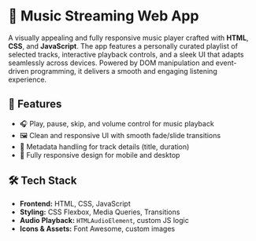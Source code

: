 # 🎵 Music Streaming Web App

A visually appealing and fully responsive music player crafted with **HTML**, **CSS**, and **JavaScript**. The app features a personally curated playlist of selected tracks, interactive playback controls, and a sleek UI that adapts seamlessly across devices. Powered by DOM manipulation and event-driven programming, it delivers a smooth and engaging listening experience.

## 🚀 Features

- 🎧 Play, pause, skip, and volume control for music playback  
- 🖼️ Clean and responsive UI with smooth fade/slide transitions  
- 🧠 Metadata handling for track details (title, duration)  
- 📱 Fully responsive design for mobile and desktop

## 🛠️ Tech Stack

- **Frontend:** HTML, CSS, JavaScript  
- **Styling:** CSS Flexbox, Media Queries, Transitions  
- **Audio Playback:** `HTMLAudioElement`, custom JS logic  
- **Icons & Assets:** Font Awesome, custom images

